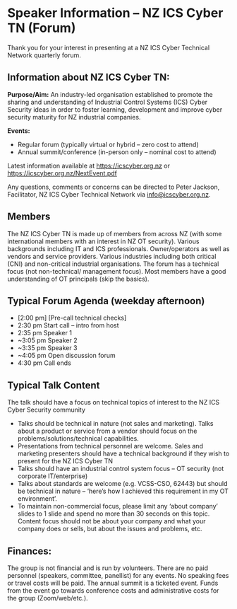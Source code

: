 # Speaker Information – NZ ICS Cyber TN (Forum)
Thank you for your interest in presenting at a NZ ICS Cyber Technical Network quarterly forum.
## Information about NZ ICS Cyber TN:
**Purpose/Aim:**  An industry-led organisation established to promote the sharing and understanding of Industrial Control Systems (ICS) Cyber Security ideas in order to foster learning, development and improve cyber security maturity for NZ industrial companies.

**Events:**	
 - Regular forum (typically virtual or hybrid – zero cost to attend)
 - Annual summit/conference (in-person only – nominal cost to attend)

Latest information available at https://icscyber.org.nz or https://icscyber.org.nz/NextEvent.pdf 

Any questions, comments or concerns can be directed to Peter Jackson, Facilitator, NZ ICS Cyber Technical Network via info@icscyber.org.nz.

## Members
The NZ ICS Cyber TN is made up of members from across NZ (with some international members with an interest in NZ OT security).  Various backgrounds including IT and ICS professionals.  Owner/operators as well as vendors and service providers. Various industries including both critical (CNI) and non-critical industrial organisations.  The forum has a technical focus (not non-technical/ management focus).  Most members have a good understanding of OT principals (skip the basics).

## Typical Forum Agenda (weekday afternoon)
-	[2:00 pm]	[Pre-call technical checks]
-	2:30 pm	Start call – intro from host
-	2:35 pm	Speaker 1
-	~3:05 pm	Speaker 2
-	~3:35 pm	Speaker 3
-	~4:05 pm	Open discussion forum
-	4:30 pm	Call ends

## Typical Talk Content
The talk should have a focus on technical topics of interest to the NZ ICS Cyber Security community
-	Talks should be technical in nature (not sales and marketing).  Talks about a product or service from a vendor should focus on the problems/solutions/technical capabilities.  
-	Presentations from technical personnel are welcome.  Sales and marketing presenters should have a technical background if they wish to present for the NZ ICS Cyber TN
-	Talks should have an industrial control system focus – OT security (not corporate IT/enterprise)
-	Talks about standards are welcome (e.g. VCSS-CSO, 62443) but should be technical in nature – ‘here’s how I achieved this requirement in my OT environment’.
-	To maintain non-commercial focus, please limit any ‘about company’ slides to 1 slide and spend no more than 30 seconds on this topic. Content focus should not be about your company and what your company does or sells, but about the issues and problems, etc.

## Finances:
The group is not financial and is run by volunteers.  There are no paid personnel (speakers, committee, panellist) for any events.  No speaking fees or travel costs will be paid. The annual summit is a ticketed event.  Funds from the event go towards conference costs and administrative costs for the group (Zoom/web/etc.).
